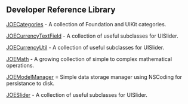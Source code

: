 Developer Reference Library
---------------------------

[JOECategories](http://developer.ijoe.co/library/JOECategories) - A collection of Foundation and UIKit categories.

[JOECurrencyTextField](http://developer.ijoe.co/library/JOECurrencyTextField) - A collection of useful subclasses for UISlider.

[JOECurrencyUtil](http://developer.ijoe.co/library/JOECurrencyUtil) - A collection of useful subclasses for UISlider.

[JOEMath](http://developer.ijoe.co/library/JOEMath) - A growing collection of simple to complex mathematical operations.

[JOEModelManager](http://developer.ijoe.co/library/JOEModelManager) = Simple data storage manager using NSCoding for persistance to disk.

[JOESlider](http://developer.ijoe.co/library/JOESlider) - A collection of useful subclasses for UISlider.
